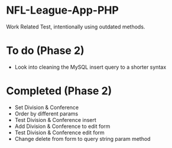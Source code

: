 # NFL-League-App-PHP

Work Related Test, intentionally using outdated methods. 



# To do (Phase 2)


- Look into cleaning the MySQL insert query to a shorter syntax


# Completed (Phase 2)

- Set Division & Conference 
- Order by different params
- Test Division & Conference insert
- Add Division & Conference to edit form
- Test Division & Conference edit form
- Change delete from form to query string param method
